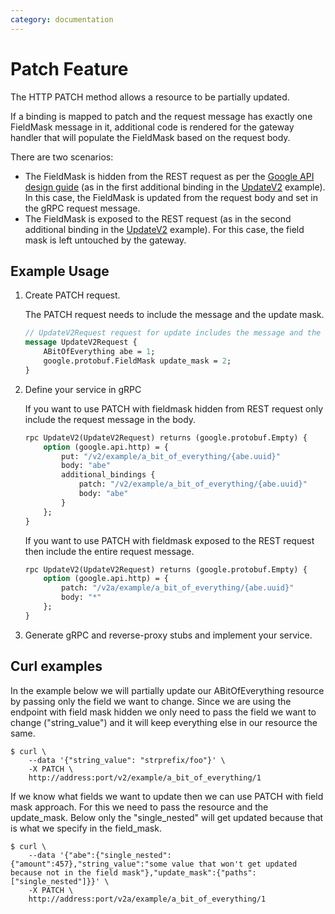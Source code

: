 ```yaml
---
category: documentation
---
```


# Patch Feature
The HTTP PATCH method allows a resource to be partially updated.

If a binding is mapped to patch and the request message has exactly one
FieldMask message in it, additional code is rendered for the gateway
handler that will populate the FieldMask based on the request body.

There are two scenarios:
- The FieldMask is hidden from the REST request as per the
	[Google API design guide](https://cloud.google.com/apis/design/standard_methods#update)
	(as in the first additional binding in the
	[UpdateV2](https://github.com/reyahsolutions/grpc-gateway/blob/master/examples/internal/proto/examplepb/a_bit_of_everything.proto#L366)
	example).
	In this case, the FieldMask is updated from the request body and
	set in the gRPC request message.
- The FieldMask is exposed to the REST request (as in the second
	additional binding in the
	[UpdateV2](https://github.com/reyahsolutions/grpc-gateway/blob/master/examples/internal/proto/examplepb/a_bit_of_everything.proto#L370)
	example).
	For this case, the field mask is left untouched by the gateway.

## Example Usage
1. Create PATCH request.

	The PATCH request needs to include the message and the update mask.
	```protobuf
	// UpdateV2Request request for update includes the message and the update mask
	message UpdateV2Request {
		ABitOfEverything abe = 1;
		google.protobuf.FieldMask update_mask = 2;
	}
	```
2. Define your service in gRPC

	If you want to use PATCH with fieldmask hidden from REST request only include the request message in the body.

	```protobuf
	rpc UpdateV2(UpdateV2Request) returns (google.protobuf.Empty) {
		option (google.api.http) = {
			put: "/v2/example/a_bit_of_everything/{abe.uuid}"
			body: "abe"
			additional_bindings {
				patch: "/v2/example/a_bit_of_everything/{abe.uuid}"
				body: "abe"
			}
		};
	}
	```

	If you want to use PATCH with fieldmask exposed to the REST request then include the entire request message.

	```protobuf
	rpc UpdateV2(UpdateV2Request) returns (google.protobuf.Empty) {
		option (google.api.http) = {
			patch: "/v2a/example/a_bit_of_everything/{abe.uuid}"
			body: "*"
		};
	}
	```

3. Generate gRPC and reverse-proxy stubs and implement your service.

## Curl examples

In the example below we will partially update our ABitOfEverything
resource by passing only the field we want to change. Since we are
using the endpoint with field mask hidden we only need to pass the
field we want to change ("string_value") and it will keep everything
else in our resource the same.
```shell
$ curl \
	--data '{"string_value": "strprefix/foo"}' \
	-X PATCH \
	http://address:port/v2/example/a_bit_of_everything/1
```

If we know what fields we want to update then we can use PATCH with
field mask approach. For this we need to pass the resource and the
update_mask. Below only the "single_nested" will get updated because
that is what we specify in the field_mask.
```shell
$ curl \
	--data '{"abe":{"single_nested":{"amount":457},"string_value":"some value that won't get updated because not in the field mask"},"update_mask":{"paths":["single_nested"]}}' \
	-X PATCH \
	http://address:port/v2a/example/a_bit_of_everything/1
```
